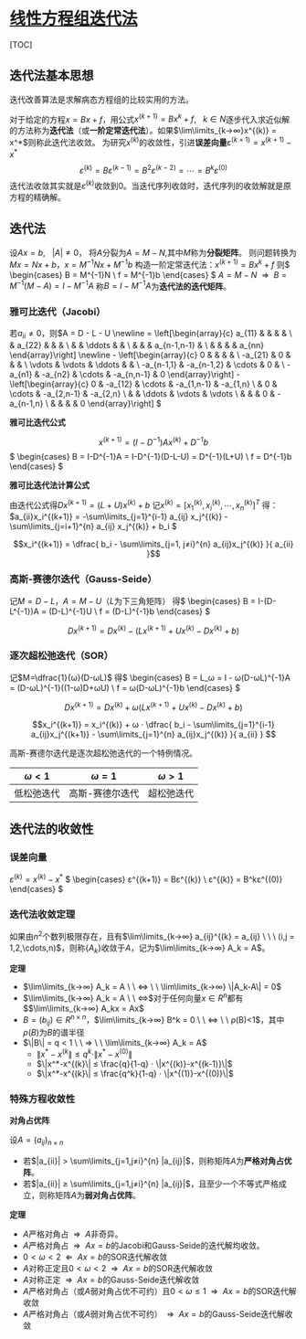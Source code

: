 <link rel='stylesheet' href='../../style/index.css'>
<script src='../../style/index.js'></script>


# [线性方程组迭代法](./index.html)

[TOC]

## 迭代法基本思想

迭代改善算法是求解病态方程组的比较实用的方法。

对于给定的方程$x=Bx+f$，用公式$x^{(k+1)}=Bx^{k}+f, \ \ \ k∈N$逐步代入求近似解的方法称为**迭代法**（或**一阶定常迭代法**）。如果$\lim\limits_{k→∞}x^{(k)} = x^*$则称此迭代法收敛。
为研究$x^{(k)}$的收敛性，引进**误差向量**$ε^{(k+1)} = x^{(k+1)} - x^*$
$$ε^{(k)} = Bε^{(k-1)} = B^{2}ε^{(k-2)} = \cdots = B^kε^{(0)}$$
迭代法收敛其实就是$ε^{(k)}$收敛到0。当迭代序列收敛时，迭代序列的收敛解就是原方程的精确解。

## 迭代法

设$Ax=b, \ \ \ |A|≠0$，
将$A$分裂为$A=M-N$,其中$M$称为**分裂矩阵**。
则问题转换为$Mx = Nx + b$，$x=M^{-1}Nx+M^{-1}b$
构造一阶定常迭代法：$x^{(k+1)}=Bx^{k}+f$
则$
    \begin{cases}
        B = M^{-1}N
    \\  f = M^{-1}b
    \end{cases}
$
$A=M-N \ \  ⇒ \ \ B =  M^{-1}(M-A) = I - M^{-1}A$
称$B = I - M^{-1}A$为**迭代法的迭代矩阵**。

### 雅可比迭代（Jacobi）

若$a_{ii}≠0$，则$A = D - L - U
    \newline =
    \left[\begin{array}{c}
        a_{11} &        &        &             &
    \\         & a_{22} &        &             &
    \\         &        & \ddots &             &
    \\         &        &        & a_{n-1,n-1} &
    \\         &        &        &             & a_{nn}
    \end{array}\right]
    \newline -
    \left[\begin{array}{c}
        0          &            &        &            &
    \\  -a_{21}    & 0          &        &            &
    \\  \vdots     & \vdots     & \ddots &            &
    \\  -a_{n-1,1} & -a_{n-1,2} & \cdots & 0          &
    \\  -a_{n1}    & -a_{n2}    & \cdots & -a_{n,n-1} & 0
    \end{array}\right]
     -
    \left[\begin{array}{c}
        0      & -a_{12}  & \cdots & -a_{1,n-1} & -a_{1,n}
    \\         & 0        & \cdots & -a_{2,n-1} & -a_{2,n}
    \\         &          & \ddots & \vdots     & \vdots
    \\         &          &        & 0          & -a_{n-1,n}
    \\         &          &        &            & 0
    \end{array}\right]
$

**雅可比迭代公式**

$$x^{(k+1)} = (I-D^{-1})Ax^{(k)} + D^{-1}b$$
$
    \begin{cases}
        B = I-D^{-1}A = I-D^{-1}(D-L-U) = D^{-1}(L+U)
    \\  f = D^{-1}b
    \end{cases}
$

**雅可比迭代法计算公式**

由迭代公式得$Dx^{(k+1)} = (L+U)x^{(k)} + b$
记$x^{(k)} = \left[ x_1^{(k)}, x_i^{(k)}, \cdots, x_n^{(k)} \right]^T$
得：$a_{ii}x_i^{(k+1)} = 
    -\sum\limits_{j=1}^{i-1} a_{ij} x_j^{(k)}
    -\sum\limits_{j=i+1}^{n} a_{ij} x_j^{(k)}
    + b_i
$

$$x_i^{(k+1)} = \dfrac{
    b_i - \sum\limits_{j=1, j≠i}^{n} a_{ij}x_j^{(k)}
}{
    a_{ii}
}$$

### 高斯-赛德尔迭代（Gauss-Seide）

记$M=D-L$，$A=M-U$（$L$为下三角矩阵）
得$
    \begin{cases}
        B = I-(D-L^{-1})A = (D-L)^{-1}U
    \\  f = (D-L)^{-1}b
    \end{cases}
$

$$Dx^{(k+1)} = Dx^{(k)} - (Lx^{(k+1)} + Ux^{(k)} - Dx^{(k)} + b)$$


### 逐次超松弛迭代（SOR）

记$M=\dfrac{1}{ω}(D-ωL)$
得$
    \begin{cases}
        B = L_ω = I - ω(D-ωL)^{-1}A = (D-ωL)^{-1}((1-ω)D+ωU)
    \\  f = ω(D-ωL)^{-1}b
    \end{cases}
$

$$Dx^{(k+1)} = Dx^{(k)} + ω(Lx^{(k+1)} + Ux^{(k)} - Dx^{(k)} + b)$$

$$x_i^{(k+1)} =  x_i^{(k)} + 
    ω ⋅ \dfrac{
        b_i - 
        \sum\limits_{j=1}^{i-1} a_{ij}x_j^{(k+1)} - 
        \sum\limits_{j=1}^{n} a_{ij}x_j^{(k)}
    }{
        a_{ii}
    }
$$

高斯-赛德尔迭代是逐次超松弛迭代的一个特例情况。

| $ω<1$ | $ω=1$ | $ω>1$ |
| -     | -     | -     |
| 低松弛迭代 | 高斯-赛德尔迭代 | 超松弛迭代 |


## 迭代法的收敛性

### 误差向量

$ε^{(k)} = x^{(k)} - x^*$
$
    \begin{cases}
        ε^{(k+1)} = Bε^{(k)}
    \\  ε^{(k)} = B^kε^{(0)}
    \end{cases}
$

### 迭代法收敛定理

如果由$n^2$个数列极限存在，且有$\lim\limits_{k→∞} a_{ij}^{(k} = a_{ij} \ \ \ (i,j = 1,2,\cdots,n)$，则称$\{A_k\}$收敛于$A$，记为$\lim\limits_{k→∞} A_k = A$。

**定理**

- $\lim\limits_{k→∞} A_k = A \ \ ⇔ \ \ \lim\limits_{k→∞} \|A_k-A\| = 0$
- $\lim\limits_{k→∞} A_k = A \ \ ⇔$对于任何向量$x∈R^n$都有$$\lim\limits_{k→∞} A_kx = Ax$
- $B=(b_{ij})∈R^{n×n}$，$\lim\limits_{k→∞} B^k = 0 \ \ ⇔ \ \ ρ(B)<1$，其中$ρ(B)$为$B$的谱半径
- $\|B\| = q < 1 \ \ ⇒ \ \ \lim\limits_{k→∞} A_k = A$
    - $\|x^*-x^{(k}\| ≤ q^k ⋅ \|x^*-x^{(0)}\|$
    - $\|x^*-x^{(k}\| ≤ \frac{q}{1-q} ⋅ \|x^{(k)}-x^{(k-1)}\|$
    - $\|x^*-x^{(k}\| ≤ \frac{q^k}{1-q} ⋅ \|x^{(1)}-x^{(0)}\|$

### 特殊方程收敛性

**对角占优阵**

设$A=(a_{ij})_{n×n}$

- 若$|a_{ii}| > \sum\limits_{j=1,j≠i}^{n} |a_{ij}|$，则称矩阵$A$为**严格对角占优阵**。
- 若$|a_{ii}| ≥ \sum\limits_{j=1,j≠i}^{n} |a_{ij}|$，且至少一个不等式严格成立，则称矩阵$A$为**弱对角占优阵**。

**定理**

- $A$严格对角占$\ \ ⇒ \ \ A$非奇异。
- $A$严格对角占$\ \ ⇒ \ \ Ax=b$的Jacobi和Gauss-Seide的迭代解均收敛。
- $0<ω<2 \ \ ⇐ \ \ Ax=b$的SOR迭代解收敛
- $A$对称正定且$0<ω<2 \ \ ⇒ \ \ Ax=b$的SOR迭代解收敛
- $A$对称正定$\ \ ⇒ \ \ Ax=b$的Gauss-Seide迭代解收敛
- $A$严格对角占（或$A$弱对角占优不可约）且$0<ω≤1 \ \ ⇒ \ \ Ax=b$的SOR迭代解收敛
- $A$严格对角占（或$A$弱对角占优不可约）$\ \ ⇒ \ \ Ax=b$的Gauss-Seide迭代解收敛

